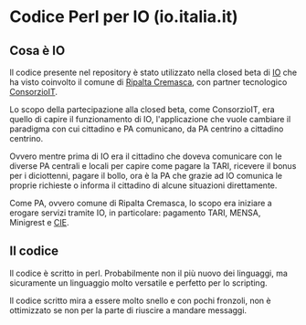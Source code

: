 # Codice Perl per IO (io.italia.it)

## Cosa è IO

Il codice presente nel repository è stato utilizzato nella closed beta di [IO](https://io.italia.it) che ha visto 
coinvolto il comune di [Ripalta Cremasca](https://www.comune.ripaltacremasca.cr.it),
con partner tecnologico [ConsorzioIT](https://www.consorzioit.net).

Lo scopo della partecipazione alla closed beta, come ConsorzioIT, era quello di capire
il funzionamento di IO, l'applicazione che vuole cambiare il paradigma con 
cui cittadino e PA comunicano, da PA centrino a cittadino centrino.

Ovvero mentre prima di IO era il cittadino che doveva comunicare con le diverse PA
centrali e locali per capire come pagare la TARI, ricevere il bonus per i diciottenni,
pagare il bollo, ora è la PA che grazie ad IO comunica le proprie richieste o informa
il cittadino di alcune situazioni direttamente.

Come PA, ovvero comune di Ripalta Cremasca, lo scopo era iniziare a erogare servizi
tramite IO, in particolare: pagamento TARI, MENSA, Minigrest e [CIE](https://www.ipzs.it/ext/carta_identita_elettronica_prodotti.html).

## Il codice

Il codice è scritto in perl. Probabilmente non il più nuovo dei linguaggi, ma sicuramente
un linguaggio molto versatile e perfetto per lo scripting.

Il codice scritto mira a essere molto snello e con pochi fronzoli, non è ottimizzato
se non per la parte di riuscire a mandare messaggi.




